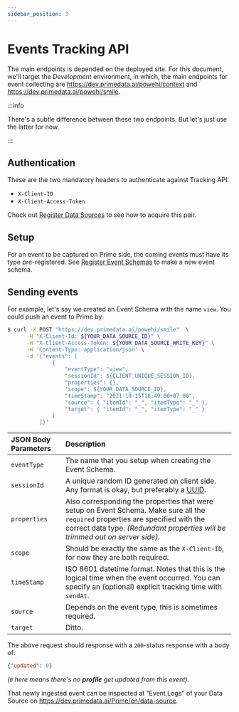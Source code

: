 ```yaml
---
sidebar_position: 3
---
```


# Events Tracking API

The main endpoints is depended on the deployed site. For this document, we'll target the *Development* environment,
in which, the main endpoints for event collecting are https://dev.primedata.ai/powehi/context and https://dev.primedata.ai/powehi/smile.

:::info

There's a subtle difference between these two endpoints. But let's just use the latter for now.

:::


## Authentication

These are the two mandatory headers to authenticate against Tracking API:

- `X-Client-ID`
- `X-Client-Access-Token`

Check out [Register Data Sources](setup/creating-data-sources) to see how to acquire this pair.

## Setup

For an event to be captured on Prime side, the coming events must have its type pre-registered. See [Register Event Schemas](setup/creating-event-schema) to make a new event schema.

## Sending events


For example, let's say we created an Event Schema with the name `view`. You could push an event to Prime by:

```bash
$ curl -X POST "https://dev.primedata.ai/powehi/smile"  \
      -H "X-Client-Id: ${YOUR_DATA_SOURCE_ID}" \
      -H "X-Client-Access-Token: ${YOUR_DATA_SOURCE_WRITE_KEY}" \
      -H 'Content-Type: application/json' \
      -d '{"events": [
              {
                  "eventType": "view",
                  "sessionId": ${CLIENT_UNIQUE_SESSION_ID},
                  "properties": {},
                  "scope": ${YOUR_DATA_SOURCE_ID},
                  "timeStamp": "2021-10-15T18:49:00+07:00",
                  "source": { "itemId": "_", "itemType": "_" },
                  "target": { "itemId": "_", "itemType": "_" }
              }
          ]}'
```

| JSON Body Parameters | Description                                                                                                                                                                                                       |
| :--                  | :--                                                                                                                                                                                                               |
| `eventType`          | The name that you setup when creating the Event Schema.                                                                                                                                                           |
| `sessionId`          | A unique random ID generated on client side. Any format is okay, but preferably a [UUID](https://datatracker.ietf.org/doc/html/rfc4122).                                                                          |
| `properties`         | Also corresponding the properties that were setup on Event Schema. Make sure all the `required` properties are specified with the correct data type. _(Redundant properties will be trimmed out on server side)._ |
| `scope`              | Should be exactly the same as the `X-Client-ID`, for now they are both required.                                                                                                                                  |
| `timeStamp`          | ISO 8601 datetime format. Notes that this is the logical time when the event occurred. You can specify an (optional) explicit tracking time with `sendAt`.                                                        |
| `source`             | Depends on the event type, this is sometimes required.                                                                                                                                                           |
| `target`             | Ditto.                                                                                                                                                                                                            |

The above request should response with a `200`-status response with a body of:
```json
{"updated": 0}
````

_(`0` here means there's no **profile** get updated from this event)._

That newly ingested event can be inspected at "Event Logs" of your Data Source on https://dev.primedata.ai/Prime/en/data-source.